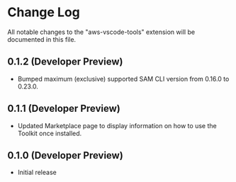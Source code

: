 # Change Log

All notable changes to the "aws-vscode-tools" extension will be documented in this file.

## 0.1.2 (Developer Preview)

* Bumped maximum (exclusive) supported SAM CLI version from 0.16.0 to 0.23.0.

## 0.1.1 (Developer Preview)

* Updated Marketplace page to display information on how to use the Toolkit once installed.

## 0.1.0 (Developer Preview)

* Initial release
